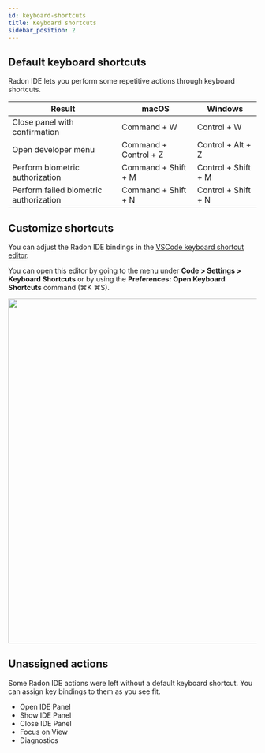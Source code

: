 ```yaml
---
id: keyboard-shortcuts
title: Keyboard shortcuts
sidebar_position: 2
---
```


## Default keyboard shortcuts

Radon IDE lets you perform some repetitive actions through keyboard shortcuts.

| Result                                 | macOS                 | Windows             |
| -------------------------------------- | --------------------- | ------------------- |
| Close panel with confirmation          | Command + W           | Control + W         |
| Open developer menu                    | Command + Control + Z | Control + Alt + Z   |
| Perform biometric authorization        | Command + Shift + M   | Control + Shift + M |
| Perform failed biometric authorization | Command + Shift + N   | Control + Shift + N |

## Customize shortcuts

You can adjust the Radon IDE bindings in the [VSCode keyboard shortcut editor](https://code.visualstudio.com/docs/getstarted/keybindings#_keyboard-shortcuts-editor).

You can open this editor by going to the menu under **Code > Settings > Keyboard Shortcuts** or by using the **Preferences: Open Keyboard Shortcuts** command (⌘K ⌘S).

<img width="700" src="/img/docs/ide_adjust_keybindings.png" />

## Unassigned actions

Some Radon IDE actions were left without a default keyboard shortcut. You can assign key bindings to them as you see fit.

- Open IDE Panel
- Show IDE Panel
- Close IDE Panel
- Focus on View
- Diagnostics
